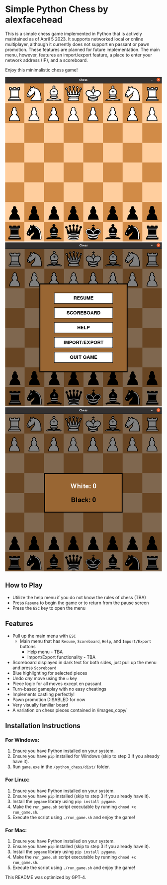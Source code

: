 # Simple Python Chess by alexfacehead

This is a simple chess game implemented in Python that is actively maintained as of April 5 2023. It supports networked local or online multiplayer, although it currently does not support en passant or pawn promotion. These features are planned for future implementation. The main menu, however, features an import/export feature, a place to enter your network address (IP), and a scoreboard.

Enjoy this minimalistic chess game!

![SimpleChess](./images/SimpleChessNew.png)
![MainMenu](./images/mainmenu3.png)
![ScoreBoard](./images/scoreboard.png)

## How to Play
- Utilize the help menu if you do not know the rules of chess (TBA)
- Press `Resume` to begin the game or to return from the pause screen
- Press the `ESC` key to open the menu

## Features
- Pull up the main menu with `ESC`
     - Main menu that has `Resume`, `Scoreboard`, `Help`, and `Import/Export` buttons
        - Help menu - TBA
        - Import/Export functionality - TBA
- Scoreboard displayed in dark text for both sides, just pull up the menu and press `Scoreboard`
- Blue highlighting for selected pieces
- Undo *any* move using the `u` key
- Piece logic for all moves except en passant
- Turn-based gameplay with no easy cheatings
- Implements castling perfectly!
- Pawn promotion DISABLED for now
- Very visually familiar board
- A variation on chess pieces contained in /images_copy/

## Installation Instructions

### For Windows:
1. Ensure you have Python installed on your system.
2. Ensure you have `pip` installed for Windows (skip to step 3 if you already have it).
3. Run `game.exe` in the `/python_chess/dist/` folder.

### For Linux:
1. Ensure you have Python installed on your system.
2. Ensure you have `pip` installed (skip to step 3 if you already have it).
3. Install the `pygame` library using `pip install pygame`.
4. Make the `run_game.sh` script executable by running `chmod +x run_game.sh`.
5. Execute the script using `./run_game.sh` and enjoy the game!

### For Mac:
1. Ensure you have Python installed on your system.
2. Ensure you have `pip` installed (skip to step 3 if you already have it).
3. Install the `pygame` library using `pip install pygame`.
4. Make the `run_game.sh` script executable by running `chmod +x run_game.sh`.
5. Execute the script using `./run_game.sh` and enjoy the game!

This README was optimized by GPT-4.